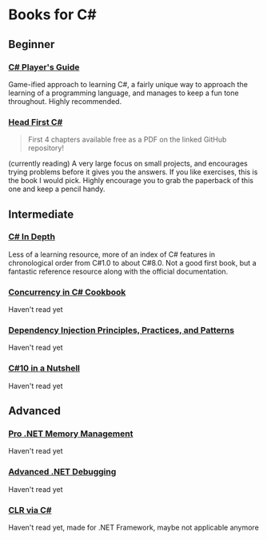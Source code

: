 # Books for C#

## Beginner

### [C# Player's Guide](https://csharpplayersguide.com/)
Game-ified approach to learning C#, a fairly unique way to approach the learning of a programming language, and manages to keep a fun tone throughout. Highly recommended.

### [Head First C#](https://github.com/head-first-csharp/fourth-edition#how-to-get-head-first-c)
> First 4 chapters available free as a PDF on the linked GitHub repository!

(currently reading) A very large focus on small projects, and encourages trying problems before it gives you the answers. If you like exercises, this is the book I would pick. Highly encourage you to grab the paperback of this one and keep a pencil handy.

## Intermediate

### [C# In Depth](https://csharpindepth.com/)
Less of a learning resource, more of an index of C# features in chronological order from C#1.0 to about C#8.0. Not a good first book, but a fantastic reference resource along with the official documentation.

### [Concurrency in C# Cookbook](https://stephencleary.com/book/)
Haven't read yet

### [Dependency Injection Principles, Practices, and Patterns](https://www.manning.com/books/dependency-injection-principles-practices-patterns)
Haven't read yet

### [C#10 in a Nutshell](https://www.albahari.com/nutshell/)
Haven't read yet

## Advanced

### [Pro .NET Memory Management](https://prodotnetmemory.com/)
Haven't read yet

### [Advanced .NET Debugging](https://www.amazon.com/Advanced-NET-Debugging-Mario-Hewardt/dp/0321578899)
Haven't read yet

### [CLR via C#](https://www.amazon.com/CLR-via-C-Developer-Reference-ebook/dp/B00JDMQJKQ)
Haven't read yet, made for .NET Framework, maybe not applicable anymore
